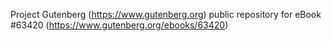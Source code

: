 Project Gutenberg (https://www.gutenberg.org) public repository for
eBook #63420 (https://www.gutenberg.org/ebooks/63420)
